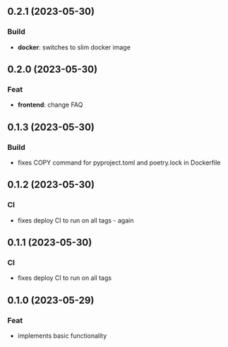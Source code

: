 ## 0.2.1 (2023-05-30)

### Build

- **docker**: switches to slim docker image

## 0.2.0 (2023-05-30)

### Feat

- **frontend**: change FAQ

## 0.1.3 (2023-05-30)

### Build

- fixes COPY command for pyproject.toml and poetry.lock in Dockerfile

## 0.1.2 (2023-05-30)

### CI

- fixes deploy CI to run on all tags - again

## 0.1.1 (2023-05-30)

### CI

- fixes deploy CI to run on all tags

## 0.1.0 (2023-05-29)

### Feat

- implements basic functionality
